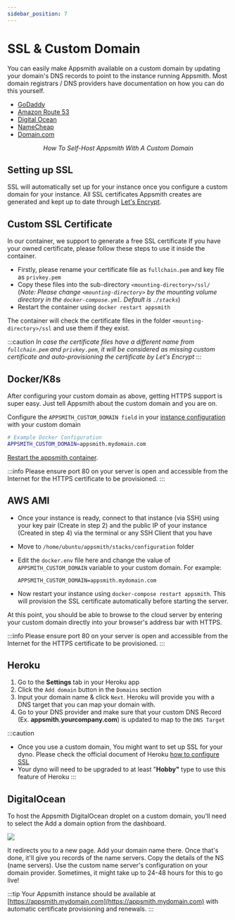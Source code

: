 ```yaml
---
sidebar_position: 7
---
```

# SSL & Custom Domain

You can easily make Appsmith available on a custom domain by updating your domain's DNS records to point to the instance running Appsmith. Most domain registrars / DNS providers have documentation on how you can do this yourself.

* [GoDaddy](https://in.godaddy.com/help/create-a-subdomain-4080)
* [Amazon Route 53](https://aws.amazon.com/premiumsupport/knowledge-center/create-subdomain-route-53/)
* [Digital Ocean](https://www.digitalocean.com/docs/networking/dns/how-to/add-subdomain/)
* [NameCheap](https://www.namecheap.com/support/knowledgebase/article.aspx/9776/2237/how-to-create-a-subdomain-for-my-domain)
* [Domain.com](https://www.domain.com/help/article/domain-management-how-to-update-subdomains)

<figure>
 <object data="https://www.youtube.com/embed/0llo1exi4IY?autoplay=0" width='750px' height='400px'></object>
 <figcaption align="center"><i>How To Self-Host Appsmith With A Custom Domain</i></figcaption>
</figure>

## Setting up SSL

SSL will automatically set up for your instance once you configure a custom domain for your instance. All SSL certificates Appsmith creates are generated and kept up to date through [Let's Encrypt](https://letsencrypt.org).

## Custom SSL Certificate

In our container, we support to generate a free SSL certificate If you have your owned certificate, please follow these steps to use it inside the container.

* Firstly, please rename your certificate file as `fullchain.pem` and key file as `privkey.pem`
* Copy these files into the sub-directory `<mounting-directory>/ssl/` (_Note: Please change `<mounting-directory>` by the mounting volume directory in the `docker-compose.yml`. Default is `./stacks`_)
* Restart the container using `docker restart appsmith`

The container will check the certificate files in the folder `<mounting-directory>/ssl` and use them if they exist.

:::caution
_In case the certificate files have a different name from `fullchain.pem` and `privkey.pem`, it will be considered as missing custom certificate and auto-provisioning the certificate by Let's Encrypt_
:::

## Docker/K8s

After configuring your custom domain as above, getting HTTPS support is super easy. Just tell Appsmith about the custom domain and you are on.

Configure the `APPSMITH_CUSTOM_DOMAIN field` in your [instance configuration](../) with your custom domain

```bash
# Example Docker Configuration
APPSMITH_CUSTOM_DOMAIN=appsmith.mydomain.com
```

[Restart the appsmith container](../).

:::info
Please ensure port 80 on your server is open and accessible from the Internet for the HTTPS certificate to be provisioned.
:::

## AWS AMI

* Once your instance is ready, connect to that instance (via SSH) using your key pair (Create in step 2) and the public IP of your instance (Created in step 4) via the terminal or any SSH Client that you have
* Move to `/home/ubuntu/appsmith/stacks/configuration` folder
*   Edit the `docker.env` file here and change the value of `APPSMITH_CUSTOM_DOMAIN` variable to your custom domain. For example:

    ```
    APPSMITH_CUSTOM_DOMAIN=appsmith.mydomain.com
    ```
* Now restart your instance using `docker-compose restart appsmith`. This will provision the SSL certificate automatically before starting the server.

At this point, you should be able to browse to the cloud server by entering your custom domain directly into your browser's address bar with HTTPS.

:::info
Please ensure port 80 on your server is open and accessible from the Internet for the HTTPS certificate to be provisioned.
:::

## Heroku

1. Go to the **Settings** tab in your Heroku app
2. Click the `Add domain` button in the `Domains` section
3. Input your domain name & click `Next`. Heroku will provide you with a DNS target that you can map your domain with.
4. Go to your DNS provider and make sure that your custom DNS Record (Ex. **appsmith.yourcompany.com**) is updated to map to the `DNS Target`

:::caution
* Once you use a custom domain, You might want to set up SSL for your dyno. Please check the official document of Heroku [how to configure SSL](https://devcenter.heroku.com/articles/ssl)
* Your dyno will need to be upgraded to at least "**Hobby"** type to use this feature of Heroku
:::

## DigitalOcean

To host the Appsmith DigitalOcean droplet on a custom domain, you'll need to select the Add a domain option from the dashboard.

![](/img/custom\_domain.jpeg)

It redirects you to a new page. Add your domain name there. Once that's done, it'll give you records of the name servers. Copy the details of the NS (name servers). Use the custom name server's configuration on your domain provider. Sometimes, it might take up to 24-48 hours for this to go live!

:::tip
Your Appsmith instance should be available at [https://appsmith.mydomain.com](https://appsmith.mydomain.com) with automatic certificate provisioning and renewals.
:::
